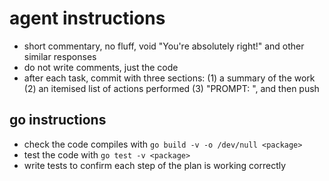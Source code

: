 # agent instructions

* short commentary, no fluff, void "You're absolutely right!" and other similar responses
* do not write comments, just the code
* after each task, commit with three sections: (1) a summary of the work (2) an itemised list of actions performed (3) "PROMPT: <user-prompt-verbatim>", and then push

## go instructions

* check the code compiles with `go build -v -o /dev/null <package>`
* test the code with `go test -v <package>`
* write tests to confirm each step of the plan is working correctly